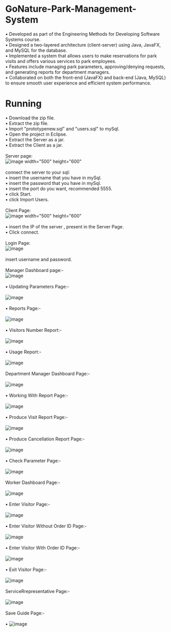 # GoNature-Park-Management-System
•	Developed as part of the Engineering Methods for Developing Software Systems course.</br>
•	Designed a two-layered architecture (client-server) using Java, JavaFX, and MySQL for the database.</br>
•	Implemented a system that allows users to make reservations for park visits and offers various services to park employees.</br>
•	Features include managing park parameters, approving/denying requests, and generating reports for department managers.</br>
•	Collaborated on both the front-end (JavaFX) and back-end (Java, MySQL) to ensure smooth user experience and efficient system performance.</br>
# Running
•	Download the zip file.</br>
•	Extract the zip file.</br>
•	Import "prototypenew.sql" and "users.sql" to mySql.</br>
•	Open the project in Eclipse.</br>
•	Extract the Server as a jar.</br>
•	Extract the Client as a jar.</br></br>
Server page:</br>
![image width="500" height="600"](https://github.com/user-attachments/assets/2a2e148c-435c-4b33-8570-a21c15e00929)</br></br>
connect the server to your sql:</br>
• insert the username that you have in mySql.</br>
• insert the password that you have in mySql.</br>
• insert the port do you want, recommended 5555.</br>
• click Start.</br>
• click Import Users.</br></br>
Client Page:</br>
![image width="500" height="600"](https://github.com/user-attachments/assets/9ee08655-4eb3-4e4b-9939-914035e0133b)</br></br>
• insert the IP of the server , present in the Server Page.</br>
• Click connect.</br></br>
Login Page:</br>
![image](https://github.com/user-attachments/assets/3efa55c7-bb3f-4dda-8e5c-59a393ce5baa)</br></br>
insert username and password.</br></br>
Manager Dashboard page:-</br>
![image](https://github.com/user-attachments/assets/d4eeeeed-a3b4-4715-b862-5c1d7d4dfe38)</br></br>
• Updating Parameters Page:-</br></br>
   ![image](https://github.com/user-attachments/assets/cce9a900-1556-4d7c-98d0-4003953f192e)</br></br>
• Reports Page:-</br></br>
    ![image](https://github.com/user-attachments/assets/fa05fe99-9328-4906-9f42-36ff27815043)</br></br>
• Visitors Number Report:-</br></br>
   ![image](https://github.com/user-attachments/assets/8db842cb-255a-4999-a68d-d5af6464976e)</br></br>
• Usage Report:-</br></br>
   ![image](https://github.com/user-attachments/assets/b7ea05d5-16f7-4c62-ab78-297690684318)</br></br>
Department Manager Dashboard Page:-</br></br>
![image](https://github.com/user-attachments/assets/c88f7149-f8bb-4197-8392-b0cf47af5266)</br></br>
• Working With Report Page:-</br></br>
   ![image](https://github.com/user-attachments/assets/1e5209d4-4d5c-49d4-a12d-aa0fe9b4249c)</br></br>
• Produce Visit Report Page:-</br></br>
   ![image](https://github.com/user-attachments/assets/bb21fc96-ec87-4096-bb8d-73ea10c6a5d4)</br></br>
• Produce Cancellation Report Page:-</br></br>
   ![image](https://github.com/user-attachments/assets/6bda525d-4e1b-4982-ae92-ad24a74b9329)</br></br>
• Check Parameter Page:-</br></br>
   ![image](https://github.com/user-attachments/assets/dcd34392-1b7a-4014-871d-5f4abccbab7a)</br></br>
Worker Dashboard Page:-</br></br>
![image](https://github.com/user-attachments/assets/a3c2150f-fddf-4d58-9d81-70373b97a1ad)</br></br>
• Enter Visitor Page:-</br></br>
   ![image](https://github.com/user-attachments/assets/735a07a1-401d-464b-9c0c-39880feb2439)</br></br>
• Enter Visitor Without Order ID Page:-</br></br>
   ![image](https://github.com/user-attachments/assets/55e84001-6d77-4f82-9e3b-d4158969bb88)</br></br>
• Enter Visitor With Order ID Page:-</br></br>
   ![image](https://github.com/user-attachments/assets/bee32e21-5704-47fa-8fae-fa37042831d2)</br></br>
• Exit Visitor Page:-</br></br>
   ![image](https://github.com/user-attachments/assets/573a0d62-e37c-46f8-8019-3712498daae1)</br></br>
ServiceRrepresentative Page:-</br></br>
![image](https://github.com/user-attachments/assets/c8e67abe-f057-4015-a06f-ebbd49ee24d9)</br></br>
Save Guide Page:-</br></br>
• ![image](https://github.com/user-attachments/assets/3565c084-e7b2-4503-bdb9-0fe143cb3efe)</br></br>
